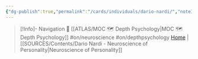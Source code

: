 ```yaml
---
{"dg-publish":true,"permalink":"/cards/individuals/dario-nardi/","noteIcon":"","created":"2023-02-18T15:53:01.848+01:00","updated":"2023-04-20T23:12:39.507+02:00"}
---
```


> [!Info]- Navigation 💠
> [[ATLAS/MOC 🗺️ Depth Psychology\|MOC 🗺️ Depth Psychology]] #on/neuroscience #on/depthpsychology 
[Home](http://www.darionardi.com/vpc.html) | [[SOURCES/Contents/Dario Nardi - Neuroscience of Personality\|Neuroscience of Personality]] 

